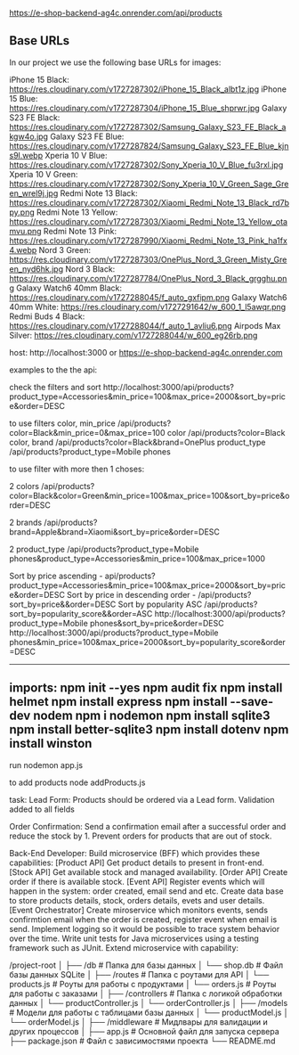 https://e-shop-backend-ag4c.onrender.com/api/products

## Base URLs

In our project we use the following base URLs for images:

iPhone 15 Black: https://res.cloudinary.com/v1727287302/iPhone_15_Black_albt1z.jpg
iPhone 15 Blue: https://res.cloudinary.com/v1727287304/iPhone_15_Blue_shprwr.jpg
Galaxy S23 FE Black: https://res.cloudinary.com/v1727287302/Samsung_Galaxy_S23_FE_Black_akgw4o.jpg
Galaxy S23 FE Blue: https://res.cloudinary.com/v1727287824/Samsung_Galaxy_S23_FE_Blue_kjns9l.webp
Xperia 10 V Blue: https://res.cloudinary.com/v1727287302/Sony_Xperia_10_V_Blue_fu3rxl.jpg
Xperia 10 V Green: https://res.cloudinary.com/v1727287302/Sony_Xperia_10_V_Green_Sage_Green_wrel9j.jpg
Redmi Note 13 Black: https://res.cloudinary.com/v1727287302/Xiaomi_Redmi_Note_13_Black_rd7bpy.png
Redmi Note 13 Yellow: https://res.cloudinary.com/v1727287303/Xiaomi_Redmi_Note_13_Yellow_otamvu.png
Redmi Note 13 Pink: https://res.cloudinary.com/v1727287990/Xiaomi_Redmi_Note_13_Pink_ha1fx4.webp
Nord 3 Green: https://res.cloudinary.com/v1727287303/OnePlus_Nord_3_Green_Misty_Green_nyd6hk.jpg
Nord 3 Black: https://res.cloudinary.com/v1727287784/OnePlus_Nord_3_Black_grgghu.png
Galaxy Watch6 40mm Black: https://res.cloudinary.com/v1727288045/f_auto_gxfipm.png
Galaxy Watch6 40mm White: https://res.cloudinary.com/v1727291642/w_600_1_l5awqr.png
Redmi Buds 4 Black: https://res.cloudinary.com/v1727288044/f_auto_1_avliu6.png
Airpods Max Silver: https://res.cloudinary.com/v1727288044/w_600_eg26rb.png

host:
http://localhost:3000
or
https://e-shop-backend-ag4c.onrender.com

examples to the the api:

check the filters and sort
http://localhost:3000/api/products?product_type=Accessories&min_price=100&max_price=2000&sort_by=price&order=DESC

to use filters
color, min_price /api/products?color=Black&min_price=0&max_price=100
color /api/products?color=Black
color, brand /api/products?color=Black&brand=OnePlus
product_type /api/products?product_type=Mobile phones

to use filter with more then 1 choses:

2 colors /api/products?color=Black&color=Green&min_price=100&max_price=100&sort_by=price&order=DESC

2 brands /api/products?brand=Apple&brand=Xiaomi&sort_by=price&order=DESC

2 product_type /api/products?product_type=Mobile phones&product_type=Accessories&min_price=100&max_price=1000

Sort by price ascending - api/products?product_type=Accessories&min_price=100&max_price=2000&sort_by=price&order=DESC
Sort by price in descending order - /api/products?sort_by=price&&order=DESC
Sort by popularity ASC /api/products?sort_by=popularity_score&&order=ASC
http://localhost:3000/api/products?product_type=Mobile phones&sort_by=price&order=DESC
http://localhost:3000/api/products?product_type=Mobile phones&min_price=100&max_price=2000&sort_by=popularity_score&order=DESC

---

imports:
npm init --yes
npm audit fix
npm install helmet
npm install express
npm install --save-dev nodem
npm i nodemon
npm install sqlite3
npm install better-sqlite3
npm install dotenv
npm install winston
--

run
nodemon app.js

to add products
node addProducts.js

task:
Lead Form:
Products should be ordered via a Lead form.
Validation added to all fields

Order Confirmation:
Send a confirmation email after a successful order and reduce the stock by 1.
Prevent orders for products that are out of stock.

Back-End Developer:
Build microservice (BFF) which provides these capabilities:
[Product API] Get product details to present in front-end.
[Stock API] Get available stock and managed availability.
[Order API] Create order if there is available stock.
[Event API] Register events which will happen in the system: order created, email send and etc.
Create data base to store products details, stock, orders details, evets and user details.
[Event Orchestrator] Create miroservice which monitors events, sends confirmtion email when the order is created, register event when email is send.
Implement logging so it would be possible to trace system behavior over the time.
Write unit tests for Java microservices using a testing framework such as JUnit.
Extend microservice with capability:

/project-root
│
├── /db # Папка для базы данных
│ └── shop.db # Файл базы данных SQLite
│
├── /routes # Папка с роутами для API
│ └── products.js # Роуты для работы с продуктами
│ └── orders.js # Роуты для работы с заказами
│
├── /controllers # Папка с логикой обработки данных
│ └── productController.js
│ └── orderController.js
│
├── /models # Модели для работы с таблицами базы данных
│ └── productModel.js
│ └── orderModel.js
│
├── /middleware # Мидлвары для валидации и других процессов
│
├── app.js # Основной файл для запуска сервера
├── package.json # Файл с зависимостями проекта
└── README.md
